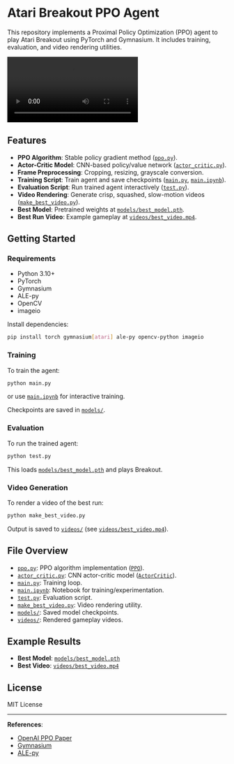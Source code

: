 # Atari Breakout PPO Agent

This repository implements a Proximal Policy Optimization (PPO) agent to play Atari Breakout using PyTorch and Gymnasium. It includes training, evaluation, and video rendering utilities.

![Breakout Gameplay](videos/best_run.mp4)

## Features

- **PPO Algorithm**: Stable policy gradient method ([`ppo.py`](ppo.py)).
- **Actor-Critic Model**: CNN-based policy/value network ([`actor_critic.py`](actor_critic.py)).
- **Frame Preprocessing**: Cropping, resizing, grayscale conversion.
- **Training Script**: Train agent and save checkpoints ([`main.py`](main.py), [`main.ipynb`](main.ipynb)).
- **Evaluation Script**: Run trained agent interactively ([`test.py`](test.py)).
- **Video Rendering**: Generate crisp, squashed, slow-motion videos ([`make_best_video.py`](make_best_video.py)).
- **Best Model**: Pretrained weights at [`models/best_model.pth`](models/best_model.pth).
- **Best Run Video**: Example gameplay at [`videos/best_video.mp4`](videos/best_video.mp4).

## Getting Started

### Requirements

- Python 3.10+
- PyTorch
- Gymnasium
- ALE-py
- OpenCV
- imageio

Install dependencies:

```sh
pip install torch gymnasium[atari] ale-py opencv-python imageio
```

### Training

To train the agent:

```sh
python main.py
```

or use [`main.ipynb`](main.ipynb) for interactive training.

Checkpoints are saved in [`models/`](models/).

### Evaluation

To run the trained agent:

```sh
python test.py
```

This loads [`models/best_model.pth`](models/best_model.pth) and plays Breakout.

### Video Generation

To render a video of the best run:

```sh
python make_best_video.py
```

Output is saved to [`videos/`](videos/) (see [`videos/best_video.mp4`](videos/best_video.mp4)).

## File Overview

- [`ppo.py`](ppo.py): PPO algorithm implementation ([`PPO`](ppo.py)).
- [`actor_critic.py`](actor_critic.py): CNN actor-critic model ([`ActorCritic`](actor_critic.py)).
- [`main.py`](main.py): Training loop.
- [`main.ipynb`](main.ipynb): Notebook for training/experimentation.
- [`test.py`](test.py): Evaluation script.
- [`make_best_video.py`](make_best_video.py): Video rendering utility.
- [`models/`](models/): Saved model checkpoints.
- [`videos/`](videos/): Rendered gameplay videos.

## Example Results

- **Best Model**: [`models/best_model.pth`](models/best_model.pth)
- **Best Video**: [`videos/best_video.mp4`](videos/best_video.mp4)

## License

MIT License

---

**References**:

- [OpenAI PPO Paper](https://arxiv.org/abs/1707.06347)
- [Gymnasium](https://gymnasium.farama.org/)
- [ALE-py](https://github.com/Farama-Foundation/ale-py)
